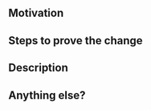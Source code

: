 <!-- Jot down a short, but descriptive, description of the outcome of the change in the title -->

## Motivation
<!-- The reason WHY this change was needed. Can (and probably should) be in the form of "closes #42, issue description" -->

## Steps to prove the change
<!-- What steps can the reviewer do to prove without a doubt that the change has the intended effect -->

## Description
<!-- A more detailed text about HOW the change is implemented -->

## Anything else?
<!-- Anything that might help the reviewer review the change. Can be screenshots, links, etc -->
